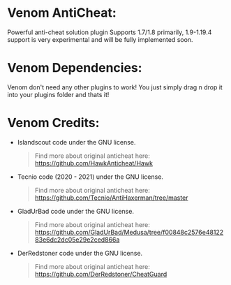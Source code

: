 # Venom AntiCheat:
Powerful anti-cheat solution plugin
Supports 1.7/1.8 primarily, 1.9-1.19.4 support is very experimental and will be fully implemented soon.

# Venom Dependencies:
Venom don't need any other plugins to work!
You just simply drag n drop it into your plugins folder and thats it!

# Venom Credits:
- Islandscout code under the GNU license.
  > Find more about original anticheat here: https://github.com/HawkAnticheat/Hawk

- Tecnio code (2020 - 2021) under the GNU license.
  > Find more about original anticheat here: https://github.com/Tecnio/AntiHaxerman/tree/master
  
- GladUrBad code under the GNU license.
  > Find more about original anticheat here: https://github.com/GladUrBad/Medusa/tree/f00848c2576e4812283e6dc2dc05e29e2ced866a

- DerRedstoner code under the GNU license.
  > Find more about original anticheat here: https://github.com/DerRedstoner/CheatGuard
